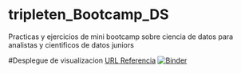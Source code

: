 # tripleten_Bootcamp_DS
Practicas y ejercicios de mini bootcamp sobre ciencia de datos para analistas y cientificos de datos juniors

#Desplegue de visualizacion
[URL Referencia](https://mybinder.org/v2/gh/w2k31984/tripleten_Bootcamp_DS/master)
[![Binder](https://mybinder.org/badge_logo.svg)](https://mybinder.org/v2/gh/w2k31984/tripleten_Bootcamp_DS/master)
